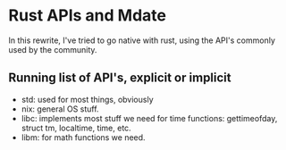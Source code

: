 # Rust APIs and Mdate

In this rewrite, I've tried to go native with rust, using the API's commonly used by the community.

Running list of API's, explicit or implicit
--------------------------------------------

* std: used for most things, obviously
* nix: general OS stuff.
* libc: implements most stuff we need for time functions: gettimeofday, struct tm, localtime, time, etc.
* libm: for math functions we need.
